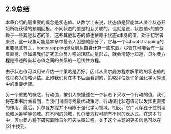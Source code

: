 ## 2.9总结

本章介绍的最重要的概念是状态值。从数学上来说，状态值是智能体从某个状态开始所能获得的预期回报。不同状态的值是相互关联的，也就是说，状态值$s$的值依赖于一些其他状态的值，这些其他状态的值也依赖于状态$s$本身的值。对于初学者来说，这一现象可能是本章中最令人困惑的部分了，它与一个叫bootstrapping的重要概念有关，bootstrapping涉及到从自身计算一些东西。尽管其可能会有一些反直觉，但如果我们研究贝尔曼方程的矩阵向量形式，就会清楚地知道，贝尔曼方程是描述所有状态值之间的关系的一组线性方程。

由于状态值可以用来评估一个策略是否好，因此从贝尔曼方程求解策略的状态值的过程称为策略评估。正如我们将在本书后面看到的，策略评估是许多强化学习算法中的重要步骤。

另一个重要的概念，行动值，被引入来描述在一个状态下采取一个行动的值。我们将在本书后面看到，当我们试图寻找最优政策时，行动值比状态值可以发挥更直接的作用。最后，贝尔曼方程并不局限于强化学习领域。相反，它广泛存在于控制理论和运筹学等领域。在不同的领域，贝尔曼方程可能有不同的表达式。在这本书中，贝尔曼方程下研究离散马尔可夫决策过程。关于这个主题的更多信息可以在[2]中找到。

